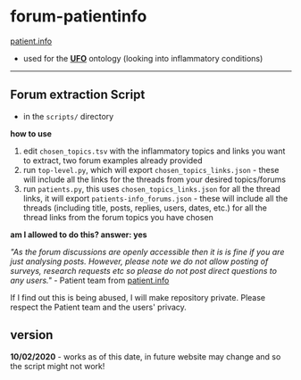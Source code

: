 # forum-patientinfo

[patient.info](https://patient.info/forums)

- used for the [**UFO**](https://github.com/sap218/ufo/) ontology (looking into inflammatory conditions)

---

## Forum extraction Script

- in the `scripts/` directory

**how to use**

1. edit `chosen_topics.tsv` with the inflammatory topics and links you want to extract, two forum examples already provided
2. run `top-level.py`, which will export `chosen_topics_links.json` - these will include all the links for the threads from your desired topics/forums
3. run `patients.py`, this uses `chosen_topics_links.json` for all the thread links, it will export `patients-info_forums.json` - these will include all the threads (including title, posts, replies, users, dates, etc.) for all the thread links from the forum topics you have chosen

**am I allowed to do this? answer: yes**

*"As the forum discussions are openly accessible then it is is fine if you are just analysing posts. However, please note we do not allow posting of surveys, research requests etc so please do not post direct questions to any users."* - Patient team from [patient.info](https://patient.info/forums)

If I find out this is being abused, I will make repository private. Please respect the Patient team and the users' privacy. 

## version

**10/02/2020** - works as of this date, in future website may change and so the script might not work!
